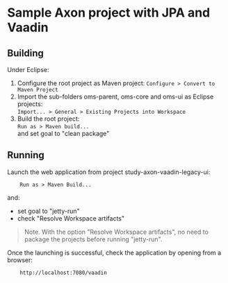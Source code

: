 Sample Axon project with JPA and Vaadin
=====

Building
------

Under Eclipse:

1. Configure the root project as Maven project:
  `Configure > Convert to Maven Project`  
1. Import the sub-folders oms-parent, oms-core and oms-ui as Eclipse projects:  
`Import... > General > Existing Projects into Workspace`
1. Build the root project:  
`Run as > Maven build...`  
 and set goal to "clean package"  
 
Running
------

Launch the web application from project study-axon-vaadin-legacy-ui:

        Run as > Maven Build... 
and:

- set goal to "jetty-run"
- check "Resolve Workspace artifacts"

>Note. With the option "Resolve Workspace artifacts", no need to package the projects before running "jetty-run".
 
Once the launching is successful, check the application by opening from a browser:

        http://localhost:7080/vaadin
